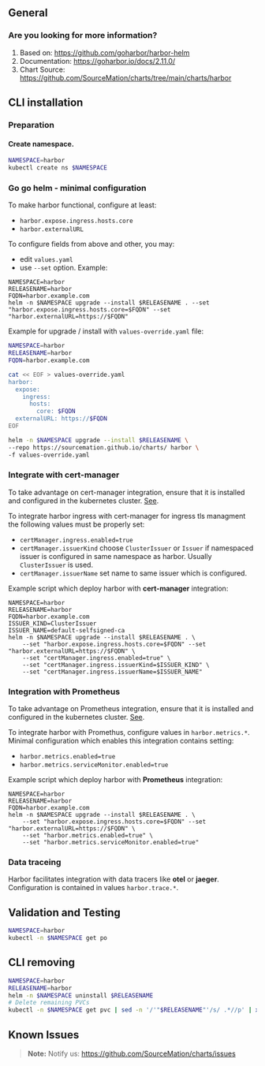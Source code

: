 ## General

### Are you looking for more information?

1. Based on: https://github.com/goharbor/harbor-helm
2. Documentation: https://goharbor.io/docs/2.11.0/
3. Chart Source: https://github.com/SourceMation/charts/tree/main/charts/harbor

## CLI installation

### Preparation

#### Create namespace.
```bash
NAMESPACE=harbor
kubectl create ns $NAMESPACE
```

### Go go helm - minimal configuration

To make harbor functional, configure at least:
- `harbor.expose.ingress.hosts.core`
- `harbor.externalURL`

To configure fields from above and other, you may:
- edit `values.yaml`
- use `--set` option. Example:
```
NAMESPACE=harbor
RELEASENAME=harbor
FQDN=harbor.example.com
helm -n $NAMESPACE upgrade --install $RELEASENAME . --set "harbor.expose.ingress.hosts.core=$FQDN" --set "harbor.externalURL=https://$FQDN"
```

Example for upgrade / install with `values-override.yaml` file:
``` bash
NAMESPACE=harbor
RELEASENAME=harbor
FQDN=harbor.example.com

cat << EOF > values-override.yaml
harbor:
  expose:
    ingress:
      hosts:
        core: $FQDN
  externalURL: https://$FQDN
EOF

helm -n $NAMESPACE upgrade --install $RELEASENAME \
--repo https://sourcemation.github.io/charts/ harbor \
-f values-override.yaml
```

### Integrate with **cert-manager**

To take advantage on cert-manager integration, ensure that it is installed and configured in the kubernetes cluster. [See](https://github.com/SourceMation/charts/tree/main/charts/cert-manager).

To integrate harbor ingress with cert-manager for ingress tls managment the following values must be properly set:
- `certManager.ingress.enabled=true`
- `certManager.issuerKind` choose `ClusterIssuer` or `Issuer` if namespaced issuer is configured in same namespace as harbor. Usually `ClusterIssuer` is used.
- `certManager.issuerName` set name to same issuer which is configured.

Example script which deploy harbor with **cert-manager** integration:
```
NAMESPACE=harbor
RELEASENAME=harbor
FQDN=harbor.example.com
ISSUER_KIND=ClusterIssuer
ISSUER_NAME=default-selfsigned-ca
helm -n $NAMESPACE upgrade --install $RELEASENAME . \
    --set "harbor.expose.ingress.hosts.core=$FQDN" --set "harbor.externalURL=https://$FQDN" \
    --set "certManager.ingress.enabled=true" \
    --set "certManager.ingress.issuerKind=$ISSUER_KIND" \
    --set "certManager.ingress.issuerName=$ISSUER_NAME"
```

### Integration with **Prometheus**

To take advantage on Prometheus integration, ensure that it is installed and configured in the kubernetes cluster. [See](https://ranchermanager.docs.rancher.com/integrations-in-rancher/monitoring-and-alerting).

To integrate harbor with Promethus, configure values in `harbor.metrics.*`. Minimal configuration which enables this integration contains setting:
- `harbor.metrics.enabled=true`
- `harbor.metrics.serviceMonitor.enabled=true`

Example script which deploy harbor with **Prometheus** integration:
```
NAMESPACE=harbor
RELEASENAME=harbor
FQDN=harbor.example.com
helm -n $NAMESPACE upgrade --install $RELEASENAME . \
    --set "harbor.expose.ingress.hosts.core=$FQDN" --set "harbor.externalURL=https://$FQDN" \
    --set "harbor.metrics.enabled=true" \
    --set "harbor.metrics.serviceMonitor.enabled=true"
```

### Data traceing

Harbor facilitates integration with data tracers like **otel** or **jaeger**. Configuration is contained in values `harbor.trace.*`.

## Validation and Testing

```bash
NAMESPACE=harbor
kubectl -n $NAMESPACE get po
```

## CLI removing

```bash
NAMESPACE=harbor
RELEASENAME=harbor
helm -n $NAMESPACE uninstall $RELEASENAME
# Delete remaining PVCs
kubectl -n $NAMESPACE get pvc | sed -n '/'"$RELEASENAME"'/s/ .*//p' | xargs kubectl delete pvc -n $NAMESPACE
```

## Known Issues

> **Note:**
> Notify us: https://github.com/SourceMation/charts/issues
